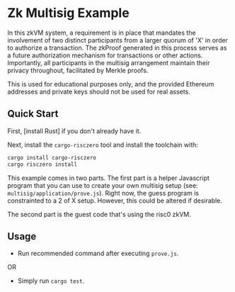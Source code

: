 # Zk Multisig Example

In this zkVM system, a requirement is in place that mandates the involvement of two distinct participants from a larger quorum of 'X' in order to authorize a transaction. The zkProof generated in this process serves as a future authorization mechanism for transactions or other actions. Importantly, all participants in the multisig arrangement maintain their privacy throughout, facilitated by Merkle proofs.

This is used for educational purposes only, and the provided Ethereum addresses and private keys should not be used for real assets.

## Quick Start

First, [install Rust] if you don't already have it.

Next, install the `cargo-risczero` tool and install the toolchain with:
```bash
cargo install cargo-risczero
cargo risczero install
```

This example comes in two parts. The first part is a helper Javascript program that you can use to create your own multisig setup (see: `multisig/application/prove.js`).
Right now, the guess program is constrainted to a 2 of X setup. However, this could be altered if desirable. 

The second part is the guest code that's using the risc0 zkVM.

## Usage

- Run recommended command after executing `prove.js`. 

OR

- Simply run `cargo test`.